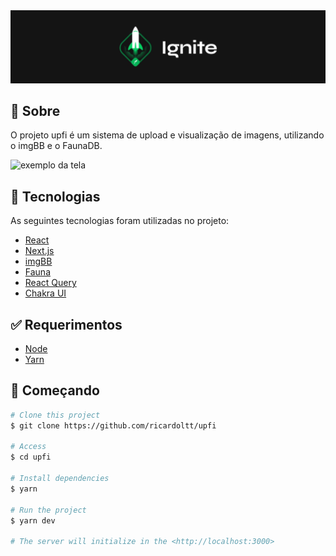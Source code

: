 <img alt="ignite" src="https://github.com/ricardoltt/ignews/blob/main/.github/background.png" />

## :dart: Sobre

O projeto upfi é um sistema de upload e visualização de imagens, utilizando o imgBB e o FaunaDB.<br>

<img alt="exemplo da tela" src="https://www.notion.so/image/https%3A%2F%2Fs3-us-west-2.amazonaws.com%2Fsecure.notion-static.com%2F0fbf0445-5cdd-4aa1-8c68-c60c00b2dccc%2FUntitled.png?table=block&id=4d940f37-8c69-41fe-8b38-e7676049e70b&spaceId=08f749ff-d06d-49a8-a488-9846e081b224&width=2000&userId=9481ac47-e4c6-43d4-93e2-6e6496b7514b&cache=v2" />

## :rocket: Tecnologias

As seguintes tecnologias foram utilizadas no projeto:

* [React](https://pt-br.reactjs.org/E)
* [Next.js](https://nextjs.org/)
* [imgBB](https://pt-br.imgbb.com/)
* [Fauna](https://fauna.com/)
* [React Query](https://react-query.tanstack.com/)
* [Chakra UI](https://chakra-ui.com/)

## :white_check_mark: Requerimentos

- [Node](https://nodejs.org/en/)
- [Yarn](https://yarnpkg.com/lang/en/)

## :checkered_flag: Começando

```bash
# Clone this project
$ git clone https://github.com/ricardoltt/upfi

# Access
$ cd upfi

# Install dependencies
$ yarn

# Run the project
$ yarn dev

# The server will initialize in the <http://localhost:3000>
```
